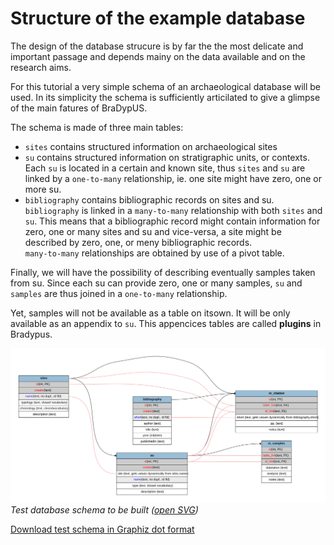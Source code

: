 # Structure of the example database

The design of the database strucure is by far the 
the most delicate and important passage and depends
mainy on the data available and on the research aims.

For this tutorial a very simple schema of an archaeological 
database will be used. In its simplicity the schema is sufficiently
articilated to give a glimpse of the main fatures of BraDypUS.

The schema is made of three main tables:
- `sites` contains structured information on archaeological sites
- `su` contains structured information on stratigraphic units, or contexts.  
Each `su` is located in a certain and known site, thus `sites` and `su` 
are linked by a `one-to-many` relationship, ie. one site might have zero, one or more su.
- `bibliography` contains bibliographic records on sites and su.  
`bibliography` is linked in a `many-to-many` relationship with 
both `sites` and `su`. This means that a bibliographic record might contain information for
zero, one or many sites and su and vice-versa, a site might be described 
by zero, one, or meny bibliographic records.  
`many-to-many` relationships are obtained by use of a pivot table.

Finally, we will have the possibility of describing eventually
samples taken from su. Since each su can provide zero, one or many samples,
`su` and `samples` are thus joined in a `one-to-many` relationship.

Yet, samples will not be available as a table on itsown. It will be only
available as an appendix to `su`. This appencices tables are called
**plugins** in Bradypus.

![screenshot](./../images/design/test-schema.svg "Visual schema") 
*Test database schema to be built ([open SVG](./../images/design/test-schema.svg))*

[Download test schema in Graphiz dot format](./test-schema.dot)
